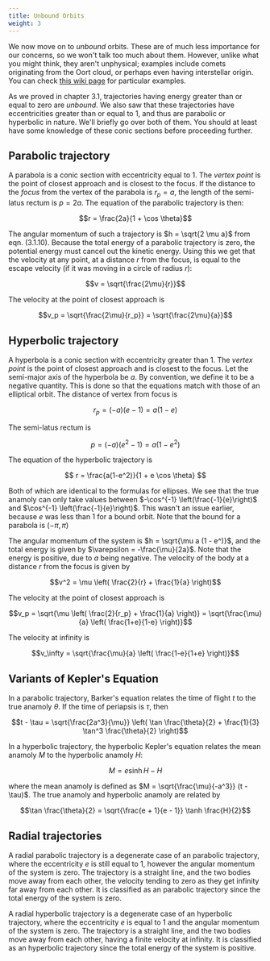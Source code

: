 ```yaml
---
title: Unbound Orbits
weight: 3
---
```


We now move on to *unbound* orbits. These are of much less importance for our concerns, so we won't talk too much about them. However, unlike what you might think, they aren't unphysical; examples include comets originating from the Oort cloud, or perhaps even having interstellar origin. You can check [this wiki page](https://en.wikipedia.org/wiki/List_of_parabolic_and_hyperbolic_comets) for particular examples.

As we proved in chapter 3.1, trajectories having energy greater than or equal to zero are *unbound*. We also saw that these trajectories have eccentricities greater than or equal to 1, and thus are parabolic or hyperbolic in nature. We'll briefly go over both of them. You should at least have some knowledge of these conic sections before proceeding further.

## Parabolic trajectory

A parabola is a conic section with eccentricity equal to 1. The *vertex point* is the point of closest approach and is closest to the focus. If the distance to the *focus* from the vertex of the parabola is $r_p = a$, the length of the semi-latus rectum is $p = 2a$. The equation of the parabolic trajectory is then:

$$r = \frac{2a}{1 + \cos \theta}$$

The angular momentum of such a trajectory is $h = \sqrt{2 \mu a}$ from eqn. $(3.1.10)$. Because the total energy of a parabolic trajectory is zero, the potential energy must cancel out the kinetic energy. Using this we get that the velocity at any point, at a distance $r$ from the focus, is equal to the escape velocity (if it was moving in a circle of radius $r$):

$$v = \sqrt{\frac{2\mu}{r}}$$

The velocity at the point of closest approach is

$$v_p = \sqrt{\frac{2\mu}{r_p}} = \sqrt{\frac{2\mu}{a}}$$

## Hyperbolic trajectory

A hyperbola is a conic section with eccentricity greater than 1. The *vertex point* is the point of closest approach and is closest to the focus. Let the semi-major axis of the hyperbola be $a$. By convention, we define it to be a negative quantity. This is done so that the equations match with those of an elliptical orbit. The distance of vertex from focus is

$$ r_p = (-a) (e - 1) = a(1-e) $$

The semi-latus rectum is

$$ p = (-a)(e^2 - 1) = a(1 - e^2) $$

The equation of the hyperbolic trajectory is

$$ r = \frac{a(1-e^2)}{1 + e \cos \theta} $$

Both of which are identical to the formulas for ellipses. We see that the true anamoly can only take values between $-\cos^{-1} \left(\frac{-1}{e}\right)$ and $\cos^{-1} \left(\frac{-1}{e}\right)$. This wasn't an issue earlier, because $e$ was less than 1 for a bound orbit. Note that the bound for a parabola is $(-\pi, \pi)$

The angular momentum of the system is $h = \sqrt{\mu a (1 - e^)}$, and the total energy is given by $\varepsilon = -\frac{\mu}{2a}$. Note that the energy is positive, due to $a$ being negative. The velocity of the body at a distance $r$ from the focus is given by

$$v^2 = \mu \left( \frac{2}{r} + \frac{1}{a} \right)$$

The velocity at the point of closest approach is

$$v_p = \sqrt{\mu \left( \frac{2}{r_p} + \frac{1}{a} \right)} = \sqrt{\frac{\mu}{a} \left( \frac{1+e}{1-e} \right)}$$

The velocity at infinity is

$$v_\infty = \sqrt{\frac{\mu}{a} \left( \frac{1-e}{1+e} \right)}$$

## Variants of Kepler's Equation

In a parabolic trajectory, Barker's equation relates the time of flight $t$ to the true anamoly $\theta$. If the time of periapsis is $\tau$, then

$$t - \tau = \sqrt{\frac{2a^3}{\mu}} \left( \tan \frac{\theta}{2} + \frac{1}{3} \tan^3 \frac{\theta}{2} \right)$$

In a hyperbolic trajectory, the hyperbolic Kepler's equation relates the mean anamoly $M$ to the hyperbolic anamoly $H$:

$$M = e \sinh H - H$$

where the mean anamoly is defined as $M = \sqrt{\frac{\mu}{-a^3}} (t - \tau)$. The true anamoly and hyperbolic anamoly are related by

$$\tan \frac{\theta}{2} = \sqrt{\frac{e + 1}{e - 1}} \tanh \frac{H}{2}$$

## Radial trajectories

A radial parabolic trajectory is a degenerate case of an parabolic trajectory, where the eccentricity $e$ is still equal to 1, however the angular momentum of the system is zero. The trajectory is a straight line, and the two bodies move away from each other, the velocity tending to zero as they get infinity far away from each other. It is classified as an parabolic trajectory since the total energy of the system is zero.

A radial hyperbolic trajectory is a degenerate case of an hyperbolic trajectory, where the eccentricity $e$ is equal to 1 and the angular momentum of the system is zero. The trajectory is a straight line, and the two bodies move away from each other, having a finite velocity at infinity. It is classified as an hyperbolic trajectory since the total energy of the system is positive.
